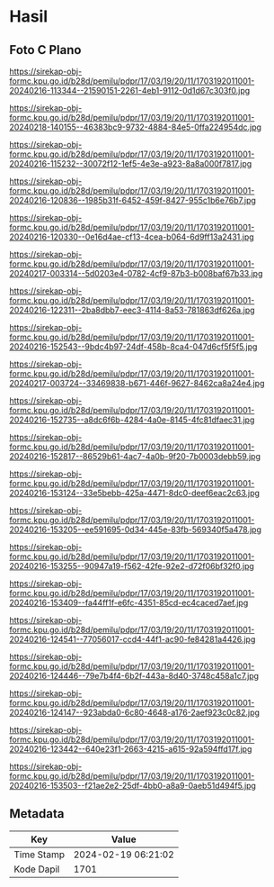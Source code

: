 # Hasil

## Foto C Plano

https://sirekap-obj-formc.kpu.go.id/b28d/pemilu/pdpr/17/03/19/20/11/1703192011001-20240216-113344--21590151-2261-4eb1-9112-0d1d67c303f0.jpg

https://sirekap-obj-formc.kpu.go.id/b28d/pemilu/pdpr/17/03/19/20/11/1703192011001-20240218-140155--46383bc9-9732-4884-84e5-0ffa224954dc.jpg

https://sirekap-obj-formc.kpu.go.id/b28d/pemilu/pdpr/17/03/19/20/11/1703192011001-20240216-115232--30072f12-1ef5-4e3e-a923-8a8a000f7817.jpg

https://sirekap-obj-formc.kpu.go.id/b28d/pemilu/pdpr/17/03/19/20/11/1703192011001-20240216-120836--1985b31f-6452-459f-8427-955c1b6e76b7.jpg

https://sirekap-obj-formc.kpu.go.id/b28d/pemilu/pdpr/17/03/19/20/11/1703192011001-20240216-120330--0e16d4ae-cf13-4cea-b064-6d9ff13a2431.jpg

https://sirekap-obj-formc.kpu.go.id/b28d/pemilu/pdpr/17/03/19/20/11/1703192011001-20240217-003314--5d0203e4-0782-4cf9-87b3-b008baf67b33.jpg

https://sirekap-obj-formc.kpu.go.id/b28d/pemilu/pdpr/17/03/19/20/11/1703192011001-20240216-122311--2ba8dbb7-eec3-4114-8a53-781863df626a.jpg

https://sirekap-obj-formc.kpu.go.id/b28d/pemilu/pdpr/17/03/19/20/11/1703192011001-20240216-152543--9bdc4b97-24df-458b-8ca4-047d6cf5f5f5.jpg

https://sirekap-obj-formc.kpu.go.id/b28d/pemilu/pdpr/17/03/19/20/11/1703192011001-20240217-003724--33469838-b671-446f-9627-8462ca8a24e4.jpg

https://sirekap-obj-formc.kpu.go.id/b28d/pemilu/pdpr/17/03/19/20/11/1703192011001-20240216-152735--a8dc6f6b-4284-4a0e-8145-4fc81dfaec31.jpg

https://sirekap-obj-formc.kpu.go.id/b28d/pemilu/pdpr/17/03/19/20/11/1703192011001-20240216-152817--86529b61-4ac7-4a0b-9f20-7b0003debb59.jpg

https://sirekap-obj-formc.kpu.go.id/b28d/pemilu/pdpr/17/03/19/20/11/1703192011001-20240216-153124--33e5bebb-425a-4471-8dc0-deef6eac2c63.jpg

https://sirekap-obj-formc.kpu.go.id/b28d/pemilu/pdpr/17/03/19/20/11/1703192011001-20240216-153205--ee591695-0d34-445e-83fb-569340f5a478.jpg

https://sirekap-obj-formc.kpu.go.id/b28d/pemilu/pdpr/17/03/19/20/11/1703192011001-20240216-153255--90947a19-f562-42fe-92e2-d72f06bf32f0.jpg

https://sirekap-obj-formc.kpu.go.id/b28d/pemilu/pdpr/17/03/19/20/11/1703192011001-20240216-153409--fa44ff1f-e6fc-4351-85cd-ec4caced7aef.jpg

https://sirekap-obj-formc.kpu.go.id/b28d/pemilu/pdpr/17/03/19/20/11/1703192011001-20240216-124541--77056017-ccd4-44f1-ac90-fe84281a4426.jpg

https://sirekap-obj-formc.kpu.go.id/b28d/pemilu/pdpr/17/03/19/20/11/1703192011001-20240216-124446--79e7b4f4-6b2f-443a-8d40-3748c458a1c7.jpg

https://sirekap-obj-formc.kpu.go.id/b28d/pemilu/pdpr/17/03/19/20/11/1703192011001-20240216-124147--923abda0-6c80-4648-a176-2aef923c0c82.jpg

https://sirekap-obj-formc.kpu.go.id/b28d/pemilu/pdpr/17/03/19/20/11/1703192011001-20240216-123442--640e23f1-2663-4215-a615-92a594ffd17f.jpg

https://sirekap-obj-formc.kpu.go.id/b28d/pemilu/pdpr/17/03/19/20/11/1703192011001-20240216-153503--f21ae2e2-25df-4bb0-a8a9-0aeb51d494f5.jpg


## Metadata

| Key        | Value               |
| ---------- | ------------------- |
| Time Stamp | 2024-02-19 06:21:02 |
| Kode Dapil | 1701                |



